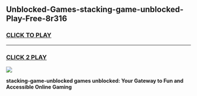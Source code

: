 
## Unblocked-Games-stacking-game-unblocked-Play-Free-8r316
<h3>
<a href="https://premium76.site?title=stacking-game-unblocked&ref=20A">CLICK TO PLAY</a></h3>
<hr>

<h3>
<a href="https://premium76.site?title=stacking-game-unblocked&ref=20A">CLICK 2 PLAY</a>
  
</h3>

<a href="https://premium76.site?title=stacking-game-unblocked&ref=20A"><img src="https://clearcache.store/games.png"></a>


**stacking-game-unblocked games unblocked: Your Gateway to Fun and Accessible Online Gaming**
